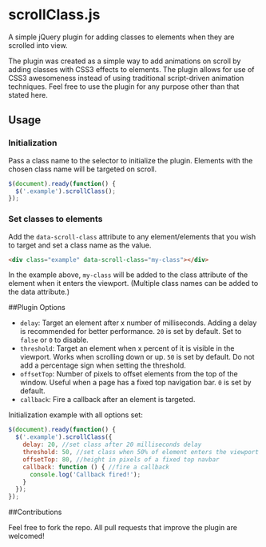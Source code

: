 # scrollClass.js

A simple jQuery plugin for adding classes to elements when they are scrolled into view.

The plugin was created as a simple way to add animations on scroll by adding classes with CSS3 effects to elements. The plugin allows for use of CSS3 awesomeness instead of using traditional script-driven animation techniques. Feel free to use the plugin for any purpose other than that stated here. 

## Usage

### Initialization

Pass a class name to the selector to initialize the plugin. Elements with the chosen class name will be targeted on scroll. 

```js
$(document).ready(function() {
  $('.example').scrollClass();
});
```

### Set classes to elements

Add the `data-scroll-class` attribute to any element/elements that you wish to target and set a class name as the value.

```html
<div class="example" data-scroll-class="my-class"></div>
```

In the example above, `my-class` will be added to the class attribute of the element when it enters the viewport. (Multiple class names can be added to the data attribute.)

##Plugin Options

- `delay`: Target an element after x number of milliseconds. Adding a delay is recommended for better performance. `20` is set by default. Set to `false` or `0` to disable.
- `threshold`: Target an element when x percent of it is visible in the viewport. Works when scrolling down or up. `50` is set by default. Do not add a percentage sign when setting the threshold.
- `offsetTop`: Number of pixels to offset elements from the top of the window. Useful when a page has a fixed top navigation bar. `0` is set by default. 
- `callback`: Fire a callback after an element is targeted.

Initialization example with all options set:

```js
$(document).ready(function() {
  $('.example').scrollClass({
    delay: 20, //set class after 20 milliseconds delay
    threshold: 50, //set class when 50% of element enters the viewport
    offsetTop: 80, //height in pixels of a fixed top navbar
    callback: function () { //fire a callback
      console.log('Callback fired!');
    }
  });
});
```

##Contributions

Feel free to fork the repo. All pull requests that improve the plugin are welcomed! 

